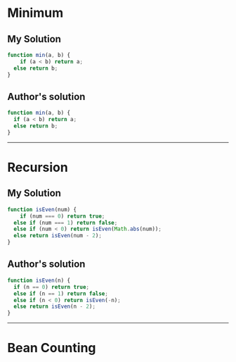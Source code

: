 # Minimum

## My Solution
```js
function min(a, b) {
	if (a < b) return a;
  else return b; 
}
```

## Author's solution
```js
function min(a, b) {
  if (a < b) return a;
  else return b;
}
```
***

# Recursion

## My Solution
```js
function isEven(num) {
	if (num === 0) return true;
  else if (num === 1) return false;
  else if (num < 0) return isEven(Math.abs(num));
  else return isEven(num - 2);
}
```

## Author's solution
```js
function isEven(n) {
  if (n == 0) return true;
  else if (n == 1) return false;
  else if (n < 0) return isEven(-n);
  else return isEven(n - 2);
}
```
***

# Bean Counting